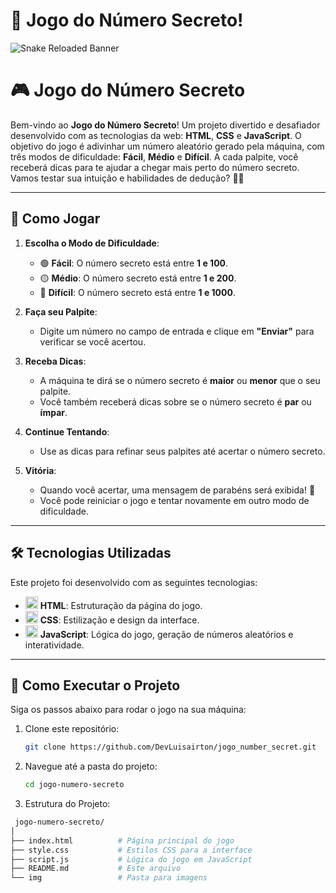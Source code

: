 # 🎰 Jogo do Número Secreto!

![Snake Reloaded Banner](/assets/img/banner.jpg) <!-- Substitua por um banner incrível do jogo -->


# 🎮 Jogo do Número Secreto

Bem-vindo ao **Jogo do Número Secreto**! Um projeto divertido e desafiador desenvolvido com as tecnologias da web: **HTML**, **CSS** e **JavaScript**. O objetivo do jogo é adivinhar um número aleatório gerado pela máquina, com três modos de dificuldade: **Fácil**, **Médio** e **Difícil**. A cada palpite, você receberá dicas para te ajudar a chegar mais perto do número secreto. Vamos testar sua intuição e habilidades de dedução? 🧠💡

---

## 🎯 Como Jogar

1. **Escolha o Modo de Dificuldade**:
   - 🟢 **Fácil**: O número secreto está entre **1 e 100**.
   - 🟡 **Médio**: O número secreto está entre **1 e 200**.
   - 🔴 **Difícil**: O número secreto está entre **1 e 1000**.

2. **Faça seu Palpite**:
   - Digite um número no campo de entrada e clique em **"Enviar"** para verificar se você acertou.

3. **Receba Dicas**:
   - A máquina te dirá se o número secreto é **maior** ou **menor** que o seu palpite.
   - Você também receberá dicas sobre se o número secreto é **par** ou **ímpar**.

4. **Continue Tentando**:
   - Use as dicas para refinar seus palpites até acertar o número secreto.

5. **Vitória**:
   - Quando você acertar, uma mensagem de parabéns será exibida! 🎉
   - Você pode reiniciar o jogo e tentar novamente em outro modo de dificuldade.

---

## 🛠️ Tecnologias Utilizadas

Este projeto foi desenvolvido com as seguintes tecnologias:

- <img src="https://img.icons8.com/color/48/000000/html-5.png" alt="HTML" width="20"/> **HTML**: Estruturação da página do jogo.
- <img src="https://img.icons8.com/color/48/000000/css3.png" alt="CSS" width="20"/> **CSS**: Estilização e design da interface.
- <img src="https://img.icons8.com/color/48/000000/javascript.png" alt="JavaScript" width="20"/> **JavaScript**: Lógica do jogo, geração de números aleatórios e interatividade.

---

## 🚀 Como Executar o Projeto

Siga os passos abaixo para rodar o jogo na sua máquina:

1. Clone este repositório:
   ```bash
   git clone https://github.com/DevLuisairton/jogo_number_secret.git

2. Navegue até a pasta do projeto:
   ```bash
   cd jogo-numero-secreto

3. Estrutura do Projeto:
  ```bash
   jogo-numero-secreto/
│
├── index.html          # Página principal do jogo
├── style.css           # Estilos CSS para a interface
├── script.js           # Lógica do jogo em JavaScript
├── README.md           # Este arquivo
└── img                 # Pasta para imagens 
   